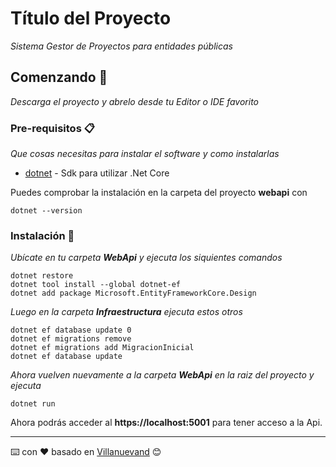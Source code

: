# Título del Proyecto

_Sistema Gestor de Proyectos para entidades públicas_

## Comenzando 🚀

_Descarga el proyecto y abrelo desde tu Editor o IDE favorito_



### Pre-requisitos 📋

_Que cosas necesitas para instalar el software y como instalarlas_

* [dotnet](https://dotnet.microsoft.com/download/thank-you/dotnet-sdk-3.0.100-windows-x64-installer) - Sdk para utilizar .Net Core

Puedes comprobar la instalación en la carpeta del proyecto **webapi** con
```
dotnet --version
```

### Instalación 🔧

_Ubícate en tu carpeta **WebApi** y ejecuta los siquientes comandos_

```
dotnet restore
dotnet tool install --global dotnet-ef
dotnet add package Microsoft.EntityFrameworkCore.Design
```
_Luego en la carpeta **Infraestructura** ejecuta estos otros_
```
dotnet ef database update 0
dotnet ef migrations remove
dotnet ef migrations add MigracionInicial
dotnet ef database update
```
_Ahora vuelven nuevamente a la carpeta **WebApi** en la raiz del proyecto y ejecuta_
```
dotnet run
```

Ahora podrás acceder al **https://localhost:5001** para tener acceso a la Api.

---
⌨️ con ❤️ basado en  [Villanuevand](https://gist.github.com/Villanuevand/6386899f70346d4580c723232524d35a#file-readme-espanol-md) 😊
